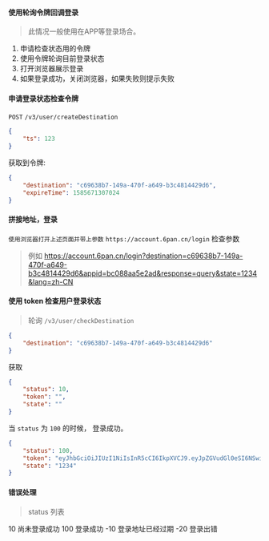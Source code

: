 #### 使用轮询令牌回调登录

> 此情况一般使用在APP等登录场合。

1. 申请检查状态用的令牌
2. 使用令牌轮询目前登录状态
3. 打开浏览器展示登录
4. 如果登录成功，关闭浏览器，如果失败则提示失败

#### 申请登录状态检查令牌

```POST``` ```/v3/user/createDestination```

```json
{
	"ts": 123
}
```

获取到令牌:

```json
{
    "destination": "c69638b7-149a-470f-a649-b3c4814429d6",
    "expireTime": 1585671307024
}
```

#### 拼接地址，登录

```使用浏览器打开上述页面并带上参数``` ```https://account.6pan.cn/login``` 检查参数 
> 例如 https://account.6pan.cn/login?destination=c69638b7-149a-470f-a649-b3c4814429d6&appid=bc088aa5e2ad&response=query&state=1234&lang=zh-CN


#### 使用 token 检查用户登录状态
>  轮询 ```/v3/user/checkDestination```
```json
{
	"destination": "c69638b7-149a-470f-a649-b3c4814429d6"
}
```
获取
```json
{
    "status": 10,
    "token": "",
    "state": ""
}
```

当 ```status``` 为 ```100``` 的时候， 登录成功。

```json
{
    "status": 100,
    "token": "eyJhbGciOiJIUzI1NiIsInR5cCI6IkpXVCJ9.eyJpZGVudGl0eSI6NSwibmFtZSI6Inp6emhyIiwidmVyc2lvbiI6Miwic3NpZCI6IjU1NDE4NTk5LTRkY2MtNDEwNS04ZDdmLTAyZjVlNGI4ODBhZiIsImRldmljZSI6Ik1hYyBPUyBDaHJvbWUgODAuMC4zOTg3LjE0OSIsInBlcm1pc3Npb24iOjMsInNpZ25UaW1lIjoxNTg1NjcwNjI1MjgwLCJsb2dpblRpbWUiOjE1ODU2NzA2MjUyNzAsImxvZ2luQWRkciI6IjE3MS40My4xNDYuNzEiLCJpYXQiOjE1ODU2NzA2MjUsImV4cCI6MTU4ODI2MjYyNX0.Uy-nCicqNDBm1-jSUB_jtWCEOKQrSYYP74eY18YvgKo",
    "state": "1234"
}
```

#### 错误处理

> status 列表

10 尚未登录成功
100 登录成功
-10 登录地址已经过期
-20 登录出错



